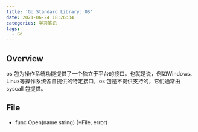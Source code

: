 ```yaml
---
title: 'Go Standard Library: OS'
date: 2021-06-24 18:26:34
categories: 学习笔记
tags: 
  - Go
---
```


## Overview

os 包为操作系统功能提供了一个独立于平台的接口。也就是说，例如Windows、Linux等操作系统各自提供的特定接口，os 包是不提供支持的，它们通常由 syscall 包提供。

## File



-   func Open(name string) (*File, error)

